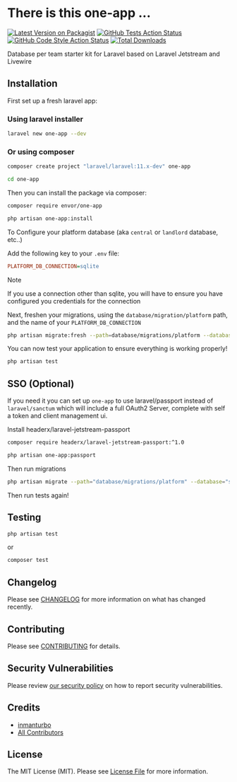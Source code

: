 # There is this one-app ... 

[![Latest Version on Packagist](https://img.shields.io/packagist/v/envor/one-app.svg?style=flat-square)](https://packagist.org/packages/envor/one-app)
[![GitHub Tests Action Status](https://img.shields.io/github/actions/workflow/status/envor/one-app/run-tests.yml?branch=main&label=tests&style=flat-square)](https://github.com/envor/one-app/actions?query=workflow%3Arun-tests+branch%3Amain)
[![GitHub Code Style Action Status](https://img.shields.io/github/actions/workflow/status/envor/one-app/fix-php-code-style-issues.yml?branch=main&label=code%20style&style=flat-square)](https://github.com/envor/one-app/actions?query=workflow%3A"Fix+PHP+code+style+issues"+branch%3Amain)
[![Total Downloads](https://img.shields.io/packagist/dt/envor/one-app.svg?style=flat-square)](https://packagist.org/packages/envor/one-app)

Database per team starter kit for Laravel based on Laravel Jetstream and Livewire

## Installation

First set up a fresh laravel app:

### Using laravel installer

```bash
laravel new one-app --dev
```

### Or using composer

```bash
composer create project "laravel/laravel:11.x-dev" one-app
```

```bash
cd one-app
```

Then you can install the package via composer:

```bash
composer require envor/one-app
```

```bash
php artisan one-app:install
```

To Configure your platform database (aka `central` or `landlord` database, etc..)

Add the following key to your `.env` file:

```ini
PLATFORM_DB_CONNECTION=sqlite
```

> [!NOTE]  
> If you use a connection other than sqlite, you will have to ensure you have configured you credentials for the connection
>

Next, freshen your migrations, using the `database/migration/platform` path, and the name of your `PLATFORM_DB_CONNECTION`

```bash
php artisan migrate:fresh --path=database/migrations/platform --database=sqlite
```

You can now test your application to ensure everything is working properly!

```bash
php artisan test
```

## SSO (Optional)

If you need it you can set up `one-app` to use laravel/passport instead of `laravel/sanctum` which will include a full OAuth2 Server, complete with self a token and client management ui.

Install headerx/laravel-jetstream-passport

```bash
composer require headerx/laravel-jetstream-passport:^1.0
```

```bash
php artisan one-app:passport
```

Then run migrations

```bash
php artisan migrate --path="database/migrations/platform" --database="sqlite"
```

Then run tests again!

## Testing

```bash
php artisan test
```

or

```bash
composer test
```

## Changelog

Please see [CHANGELOG](CHANGELOG.md) for more information on what has changed recently.

## Contributing

Please see [CONTRIBUTING](CONTRIBUTING.md) for details.

## Security Vulnerabilities

Please review [our security policy](../../security/policy) on how to report security vulnerabilities.

## Credits

- [inmanturbo](https://github.com/envor)
- [All Contributors](../../contributors)

## License

The MIT License (MIT). Please see [License File](LICENSE.md) for more information.
